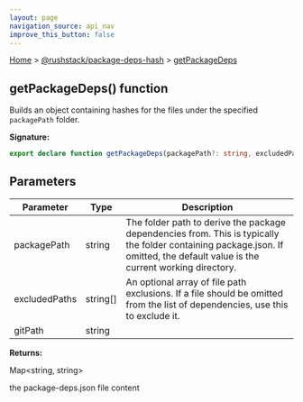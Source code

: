 ```yaml
---
layout: page
navigation_source: api_nav
improve_this_button: false
---
```



[Home](./index.md) &gt; [@rushstack/package-deps-hash](./package-deps-hash.md) &gt; [getPackageDeps](./package-deps-hash.getpackagedeps.md)

## getPackageDeps() function

Builds an object containing hashes for the files under the specified `packagePath` folder.

<b>Signature:</b>

```typescript
export declare function getPackageDeps(packagePath?: string, excludedPaths?: string[], gitPath?: string): Map<string, string>;
```

## Parameters

|  Parameter | Type | Description |
|  --- | --- | --- |
|  packagePath | string | The folder path to derive the package dependencies from. This is typically the folder containing package.json. If omitted, the default value is the current working directory. |
|  excludedPaths | string\[\] | An optional array of file path exclusions. If a file should be omitted from the list of dependencies, use this to exclude it. |
|  gitPath | string |  |

<b>Returns:</b>

Map&lt;string, string&gt;

the package-deps.json file content
